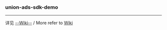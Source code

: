 ### union-ads-sdk-demo

***

详见 [--Wiki--][wiki-link] / More refer to [Wiki][wiki-link]

[wiki-link]: https://github.com/uc-union/union-ads-sdk-demo/wiki
